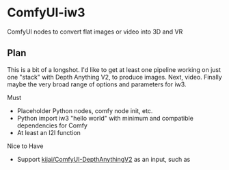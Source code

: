 # ComfyUI-iw3

ComfyUI nodes to convert flat images or video into 3D and VR

## Plan

This is a bit of a longshot. I'd like to get at least one pipeline working on just one "stack" with Depth Anything V2, to produce images. Next, video. Finally maybe the very broad range of options and parameters for iw3.

Must

* Placeholder Python nodes, comfy node init, etc.
* Python import iw3 "hello world" with minimum and compatible dependencies for Comfy
* At least an I2I function

Nice to Have

* Support [kijai/ComfyUI-DepthAnythingV2](https://github.com/kijai/ComfyUI-DepthAnythingV2) as an input, such as 
